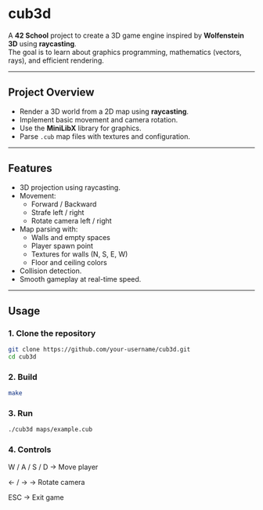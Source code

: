 # cub3d

A **42 School** project to create a 3D game engine inspired by **Wolfenstein 3D** using **raycasting**.  
The goal is to learn about graphics programming, mathematics (vectors, rays), and efficient rendering.

---

## Project Overview
- Render a 3D world from a 2D map using **raycasting**.
- Implement basic movement and camera rotation.
- Use the **MiniLibX** library for graphics.
- Parse `.cub` map files with textures and configuration.

---

## Features
- 3D projection using raycasting.
- Movement:
  - Forward / Backward
  - Strafe left / right
  - Rotate camera left / right
- Map parsing with:
  - Walls and empty spaces
  - Player spawn point
  - Textures for walls (N, S, E, W)
  - Floor and ceiling colors
- Collision detection.
- Smooth gameplay at real-time speed.

---

## Usage
### 1. Clone the repository
```bash
git clone https://github.com/your-username/cub3d.git
cd cub3d
```
### 2. Build
```bash
make
```
### 3. Run
```bash
./cub3d maps/example.cub
```
### 4. Controls

W / A / S / D → Move player

← / → → Rotate camera

ESC → Exit game


